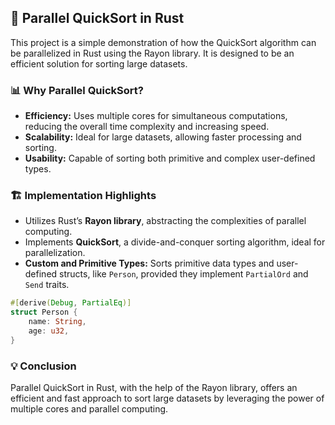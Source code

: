 ## 🚀 Parallel QuickSort in Rust

This project is a simple demonstration of how the QuickSort algorithm can be parallelized in Rust using the Rayon library. It is designed to be an efficient solution for sorting large datasets.

### 📊 Why Parallel QuickSort?
- **Efficiency:** Uses multiple cores for simultaneous computations, reducing the overall time complexity and increasing speed.
- **Scalability:** Ideal for large datasets, allowing faster processing and sorting.
- **Usability:** Capable of sorting both primitive and complex user-defined types.

### 🏗️ Implementation Highlights
- Utilizes Rust’s **Rayon library**, abstracting the complexities of parallel computing.
- Implements **QuickSort**, a divide-and-conquer sorting algorithm, ideal for parallelization.
- **Custom and Primitive Types:** Sorts primitive data types and user-defined structs, like `Person`, provided they implement `PartialOrd` and `Send` traits.

```rust
#[derive(Debug, PartialEq)]
struct Person {
    name: String,
    age: u32,
}
```

### 💡 Conclusion
Parallel QuickSort in Rust, with the help of the Rayon library, offers an efficient and fast approach to sort large datasets by leveraging the power of multiple cores and parallel computing.
